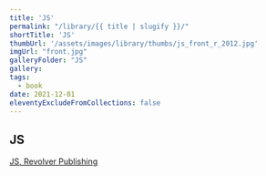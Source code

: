 ```yaml
---
title: 'JS'
permalink: "/library/{{ title | slugify }}/"
shortTitle: 'JS'
thumbUrl: '/assets/images/library/thumbs/js_front_r_2012.jpg'
imgUrl: "front.jpg"
galleryFolder: "JS"
gallery:
tags:
  - book
date: 2021-12-01
eleventyExcludeFromCollections: false
---
```



<div class="Txt">
  <h2>JS</h2>
  <p><a href="http://revolver-publishing.com/w3NoM.php?nodeId=1208" target="_blank">JS, Revolver Publishing</a></p>
</div>